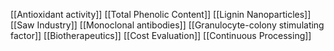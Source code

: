 [[Antioxidant activity]]
[[Total Phenolic Content]]
[[Lignin Nanoparticles]]
[[Saw Industry]]
[[Monoclonal antibodies]]
[[Granulocyte-colony stimulating factor]]
[[Biotherapeutics]]
[[Cost Evaluation]]
[[Continuous Processing]]
